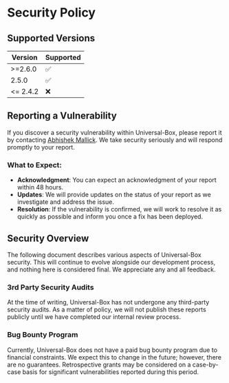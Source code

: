# Security Policy

## Supported Versions

| Version | Supported          |
| ------- | ------------------ |
| >=2.6.0   | :white_check_mark: |
| 2.5.0   | :white_check_mark: |
| <= 2.4.2   | :x:                |

## Reporting a Vulnerability

If you discover a security vulnerability within Universal-Box, please report it by contacting [Abhishek Mallick](mallickabhishek97@gmail.com). We take security seriously and will respond promptly to your report.

### What to Expect:
- **Acknowledgment**: You can expect an acknowledgment of your report within 48 hours.
- **Updates**: We will provide updates on the status of your report as we investigate and address the issue.
- **Resolution**: If the vulnerability is confirmed, we will work to resolve it as quickly as possible and inform you once a fix has been deployed.

## Security Overview
The following document describes various aspects of Universal-Box security. This will continue to evolve alongside our development process, and nothing here is considered final. We appreciate any and all feedback.

### 3rd Party Security Audits
At the time of writing, Universal-Box has not undergone any third-party security audits. As a matter of policy, we will not publish these reports publicly until we have completed our internal review process.

### Bug Bounty Program
Currently, Universal-Box does not have a paid bug bounty program due to financial constraints. We expect this to change in the future; however, there are no guarantees. Retrospective grants may be considered on a case-by-case basis for significant vulnerabilities reported during this period.